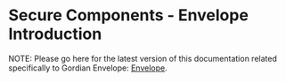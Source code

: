 # Secure Components - Envelope Introduction

NOTE: Please go here for the latest version of this documentation related specifically to Gordian Envelope: [Envelope](https://blockchaincommons.github.io/BCSwiftEnvelope/documentation/envelope).
